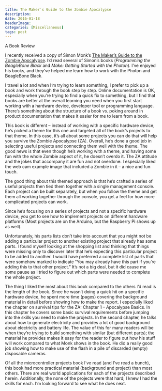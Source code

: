 ```yaml
---
title: The Maker’s Guide to the Zombie Apocalypse
description: 
date: 2016-01-18
headerImage: 
categories: [Miscellaneous]
tags: post
---
```


A Book Review

I recently received a copy of Simon Monk’s [The Maker’s Guide to the Zombie Apocalypse](http://shop.oreilly.com/product/9781593276676.do?sortby=publicationDate). I’d read several of Simon’s books (_Programming the BeagleBone Black_ and _Make: Getting Started with the Photon_). I’ve enjoyed his books, and they’ve helped me learn how to work with the Photon and BeagleBone Black.

I travel a lot and when I’m trying to learn something, I prefer to pick up a book and work through the book step by step. Online documentation is OK, especially when you’re trying to find a quick fix to something, but I find that books are better at the overall learning you need when you first start working with a hardware device, developer tool or programming language. There’s something about the structure of a book vs. poking around in product documentation that makes it easier for me to learn from a book.

This book is different – instead of working with a specific hardware device, he’s picked a theme for this one and targeted all of the book’s projects to that theme. In this case, it’s all about some projects you can do that will help you survive the Zombie Apocalypse (ZA). Overall, he’s done a good job in selecting useful projects and connecting them well with the theme. The good news is that even though he’s working with a theme, and having some fun with the whole Zombie aspect of it, he doesn’t overdo it. The ZA attitude and the jokes that accompany it are fun and not overdone. I especially liked the web cam example image that included a Zombie in it – a nice and fun touch.

The good thing about this themed approach is that he’s crafted a series of useful projects then tied them together with a single management console. Each project can be built separately, but when you follow the theme and get them all working together through the console, you get a feel for how more complicated projects can work.

Since he’s focusing on a series of projects and not a specific hardware device, you get to see how to implement projects on different hardware platforms (Most projects are on the Arduino, but the Raspberry Pi shows up as well).

Unfortunately, his parts lists don’t take into account that you might not be adding a particular project to another existing project that already has some parts. I found myself looking at the shopping list and thinking that things were missing only to discover later that he’s expecting this particular project to be added to another. I would have preferred a complete list of parts that were somehow marked to indicate “You may already have this part if you’re adding this to that other project.” It’s not a big deal, but it did cause me some pause as I tried to figure out which parts were needed to complete the whole project.

The thing I liked the most about this book compared to the others I’d read is the length of the book. Since he wasn’t doing a quick hit on a specific hardware device, he spent more time (pages) covering the background material in detail before showing how to make the report. I especially liked the chapter on survival tips for the ZA: Chapter 1 – Apocalypse Basics. In this chapter he covers some basic survival requirements before jumping into the skills you need to make the projects. In the second chapter, he talks about how to generate electricity and provides a lot of good background about electricity and battery life. The value of this for many readers will be when they’re trying to build something with similar (but different parts); the material he provides makes it easy for the reader to figure out how his stuff will work compared to what Monk shows in the book. He did a really good job showing how to make use of the flash in a pile of discarded (empty) disposable cameras.

Of all the microcontroller projects book I’ve read (and I’ve read a bunch), this book had more practical material (background and project) than most others. There are real world applications for each of the projects described herein. Additionally, the none of the projects were that hard, I knew I had the skills for each. I’m looking forward to see what he does next.